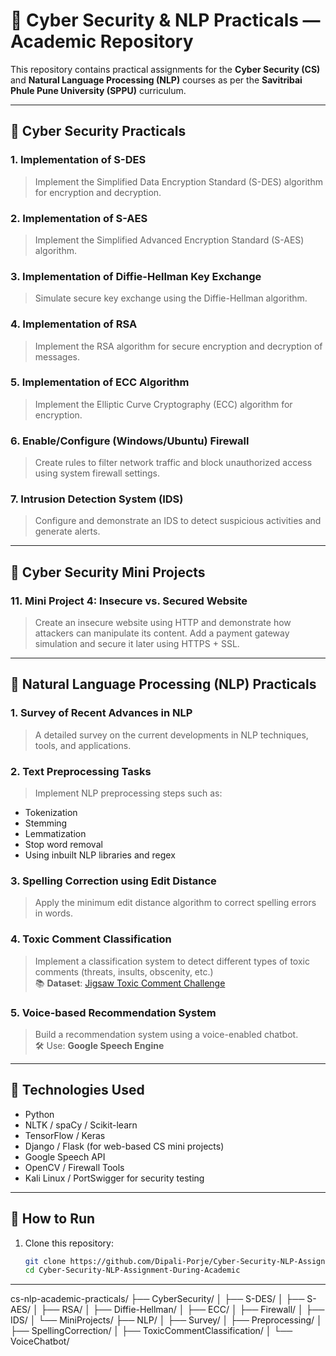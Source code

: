 # 🧪 Cyber Security & NLP Practicals — Academic Repository

This repository contains practical assignments for the **Cyber Security (CS)** and **Natural Language Processing (NLP)** courses as per the **Savitribai Phule Pune University (SPPU)** curriculum.

---

## 🔐 Cyber Security Practicals

### 1. **Implementation of S-DES**
> Implement the Simplified Data Encryption Standard (S-DES) algorithm for encryption and decryption.

### 2. **Implementation of S-AES**
> Implement the Simplified Advanced Encryption Standard (S-AES) algorithm.

### 3. **Implementation of Diffie-Hellman Key Exchange**
> Simulate secure key exchange using the Diffie-Hellman algorithm.

### 4. **Implementation of RSA**
> Implement the RSA algorithm for secure encryption and decryption of messages.

### 5. **Implementation of ECC Algorithm**
> Implement the Elliptic Curve Cryptography (ECC) algorithm for encryption.

### 6. **Enable/Configure (Windows/Ubuntu) Firewall**
> Create rules to filter network traffic and block unauthorized access using system firewall settings.

### 7. **Intrusion Detection System (IDS)**
> Configure and demonstrate an IDS to detect suspicious activities and generate alerts.

---

## 🧪 Cyber Security Mini Projects 

### 11. **Mini Project 4: Insecure vs. Secured Website**
> Create an insecure website using HTTP and demonstrate how attackers can manipulate its content. Add a payment gateway simulation and secure it later using HTTPS + SSL.

---

## 💬 Natural Language Processing (NLP) Practicals

### 1. **Survey of Recent Advances in NLP**
> A detailed survey on the current developments in NLP techniques, tools, and applications.

### 2. **Text Preprocessing Tasks**
> Implement NLP preprocessing steps such as:
- Tokenization  
- Stemming  
- Lemmatization  
- Stop word removal  
- Using inbuilt NLP libraries and regex

### 3. **Spelling Correction using Edit Distance**
> Apply the minimum edit distance algorithm to correct spelling errors in words.

### 4. **Toxic Comment Classification**
> Implement a classification system to detect different types of toxic comments (threats, insults, obscenity, etc.)  
📚 **Dataset**: [Jigsaw Toxic Comment Challenge](https://www.kaggle.com/competitions/jigsaw-toxic-comment-classification-challenge/data)

### 5. **Voice-based Recommendation System**
> Build a recommendation system using a voice-enabled chatbot.  
🛠️ Use: **Google Speech Engine**

---

## 🧠 Technologies Used

- Python
- NLTK / spaCy / Scikit-learn
- TensorFlow / Keras
- Django / Flask (for web-based CS mini projects)
- Google Speech API
- OpenCV / Firewall Tools
- Kali Linux / PortSwigger for security testing

---

## 📁 How to Run

1. Clone this repository:
   ```bash
   git clone https://github.com/Dipali-Porje/Cyber-Security-NLP-Assignment-During-Academic-.git
   cd Cyber-Security-NLP-Assignment-During-Academic

---

cs-nlp-academic-practicals/
├── CyberSecurity/
│   ├── S-DES/
│   ├── S-AES/
│   ├── RSA/
│   ├── Diffie-Hellman/
│   ├── ECC/
│   ├── Firewall/
│   ├── IDS/
│   └── MiniProjects/
├── NLP/
│   ├── Survey/
│   ├── Preprocessing/
│   ├── SpellingCorrection/
│   ├── ToxicCommentClassification/
│   └── VoiceChatbot/

